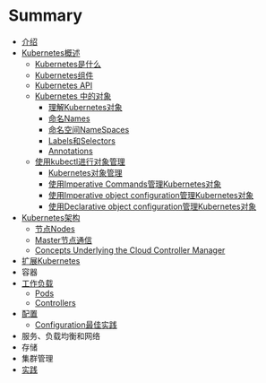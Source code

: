 # Summary

* [介绍](README.md)
* [Kubernetes概述](chapter1.md)
  * [Kubernetes是什么](chapter1/kubernetesshi-shi-yao.md)
  * [Kubernetes组件](chapter1/kuberneteszu-jian.md)
  * [Kubernetes API](chapter1/kubernetes-api.md)
  * [Kubernetes 中的对象](chapter1/kubernetes-zhong-de-dui-xiang.md)
    * [理解Kubernetes对象](chapter1/kubernetes-zhong-de-dui-xiang/li-jiekubernetes-dui-xiang.md)
    * [命名Names](chapter1/kubernetes-zhong-de-dui-xiang/ming-ming-names.md)
    * [命名空间NameSpaces](chapter1/kubernetes-zhong-de-dui-xiang/ming-ming-kong-jian-namespaces.md)
    * [Labels和Selectors](chapter1/kubernetes-zhong-de-dui-xiang/labelshe-selectors.md)
    * [Annotations](chapter1/kubernetes-zhong-de-dui-xiang/annotations.md)
  * [使用kubectl进行对象管理](chapter1/shi-yong-kubectl-jin-xing-dui-xiang-guan-li.md)
    * [Kubernetes对象管理](chapter1/shi-yong-kubectl-jin-xing-dui-xiang-guan-li/kubernetesdui-xiang-guan-li.md)
    * [使用Imperative Commands管理Kubernetes对象](chapter1/shi-yong-kubectl-jin-xing-dui-xiang-guan-li/shi-yong-ming-ling-xing-guan-li-kubernetes-dui-xiang.md)
    * [使用Imperative object configuration管理Kubernetes对象](chapter1/shi-yong-kubectl-jin-xing-dui-xiang-guan-li/shi-yong-pei-zhi-wen-jian-guan-li-kubernetes-dui-xiang.md)
    * [使用Declarative object configuration管理Kubernetes对象](chapter1/shi-yong-kubectl-jin-xing-dui-xiang-guan-li/shi-yong-pei-zhi-wen-jian-dui-kubernetes-dui-xiang-jin-xing-sheng-ming-shi-guan-li.md)
* [Kubernetes架构](jia-gou-fen-jie.md)
  * [节点Nodes](jia-gou-fen-jie/nodes.md)
  * [Master节点通信](jia-gou-fen-jie/master-node-communication.md)
  * [Concepts Underlying the Cloud Controller Manager](jia-gou-fen-jie/concepts-underlying-the-cloud-controller-manager.md)
* [扩展Kubernetes](kuo-zhankubernetes.md)
* 容器
* [工作负载](gong-zuo-fu-zai.md)
  * [Pods](gong-zuo-fu-zai/pods.md)
  * [Controllers](gong-zuo-fu-zai/controllers.md)
* [配置](pei-zhi.md)
  * [Configuration最佳实践](pei-zhi/configurationzui-jia-shi-jian.md)
* 服务、负载均衡和网络
* 存储
* 集群管理
* [实践](shi-jian.md)

